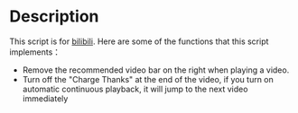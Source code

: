 # Description
This script is for [bilibili](https://www.bilibili.com/).
Here are some of the functions that this script implements：
* Remove the recommended video bar on the right when playing a video.
* Turn off the "Charge Thanks" at the end of the video, if you turn on automatic continuous playback, it will jump to the next video immediately